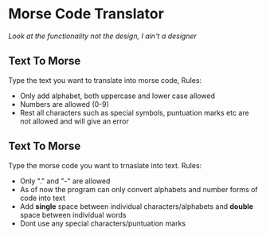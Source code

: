 # Morse Code Translator 
*Look at the functionality not the design, I ain't a designer*

## Text To Morse
Type the text you want to translate into morse code,
Rules:
 - Only add alphabet, both uppercase and lower case allowed
 - Numbers are allowed (0-9)
 - Rest all characters such as special symbols, puntuation marks etc are not allowed and will give an error

## Text To Morse
Type the morse code you want to trnaslate into text.
Rules:
 - Only "." and  "-" are allowed
 - As of now the program can only convert alphabets and number forms of code into text
 - Add __single__ space between individual characters/alphabets and __double__ space between individual words
 - Dont use any special characters/puntuation marks

